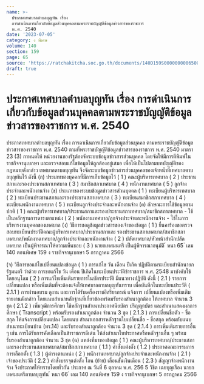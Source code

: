 ```yaml
---
name: >-
  ประกาศเทศบาลตำบลบุญทัน เรื่อง
  การดำเนินการเกี่ยวกับข้อมูลส่วนบุคคลตามพระราชบัญญัติข้อมูลข่าวสารของราชการ
  พ.ศ. 2540
date: '2023-07-05'
category: ง พิเศษ
volume: 140
section: 159
page: 65
source: 'https://ratchakitcha.soc.go.th/documents/140D159S0000000006500.pdf'
draft: true
---
```


# ประกาศเทศบาลตำบลบุญทัน เรื่อง การดำเนินการเกี่ยวกับข้อมูลส่วนบุคคลตามพระราชบัญญัติข้อมูลข่าวสารของราชการ พ.ศ. 2540

ประกาศเทศบาลตำบลบุญทัน เรื่อง การดาเนินการเกี่ยวกับข้อมูลส่วนบุคคล ตามพระราชบัญญัติข้อมูลข่าวสารของราชการ พ.ศ. 2540 ตามที่พระราชบัญญัติข้อมูลข่าวสารของราชการ พ.ศ. 2540 มาตรา 23 (3) กาหนดให้ หน่วยงานของรัฐต้องจัดระบบข้อมูลข่าวสารส่วนบุคคล โดยจัดให้มีการตีพิมพ์ในราชกิจจานุเบกษา และตรวจสอบแก้ไขข้อมูลให้ถูกต้องอยู่เสมอ เพื่อให้เป็นไปตามบทบัญญัติของกฎหมายดังกล่าว เทศบาลตาบลบุญทัน จึงจัดระบบข้อมูลข่าวสารส่วนบุคคลของเจ้าหน้ำที่เทศบาลตาบลบุญทันไว้ ดังนี้ (ก) ประเภทของบุคคลที่มีการเก็บข้อมูลไว้ ( 1 ) คณะผู้บริหารเทศบาล ( 2 ) ประธานสภาและรองประธานสภาเทศบาล ( 3 ) สมาชิกสภาเทศบาล ( 4 ) พนักงานเทศบาล ( 5 ) ลูกจ้างประจำและพนักงานจ้าง (ข) ประเภทของระบบข้อมูลข่าวสารส่วนบุคคล ( 1 ) ทะเบียนผู้บริหารเทศบาล ( 2 ) ทะเบียนประธานสภาและรองประธานสภาเทศบาล ( 3 ) ทะเบียนสมาชิกสภาเทศบาล ( 4 ) ทะเบียนพนักงานเทศบาล ( 5 ) ทะเบียนลูกจ้างประจำและพนักงานจ้าง (ค) ลักษณะการใช้ข้อมูลตามปกติ ( 1 ) คณะผู้บริหารเทศบาล/ประธานสภาและรองประธานสภาเทศบาล/สมาชิกสภาเทศบาล - ใช้เป็นหลักฐานการดารงตาแหน่ง ( 2 ) พนักงานเทศบาล/ลูกจ้างประจำและพนักงานจ้าง - ใช้ในการบริหารงานบุคคลของเทศบาล (ง) วิธีการขอดูข้อมูลข่าวสารของเจ้าของข้อมูล ( 1 ) ยื่นคาร้องขอตรวจสอบทะเบียนประวัติคณะผู้บริหารเทศบาล/ประธานสภาและ รองประธานสภาเทศบาล/สมาชิกสภาเทศบาล/พนักงานเทศบาล/ลูกจ้างประจำและพนักงานจ้าง ( 2 ) ปลัดเทศบาล/หัวหน้าสำนักปลัดเทศบาล เป็นผู้พิจารณาให้ความเห็นชอบ ( 3 ) นายกเทศมนตรี เป็นผู้พิจารณาอนุมัติ ้ หนา 65 ่ เลม 140 ตอนพิเศษ 159 ง ราชกิจจานุเบกษา 5 กรกฎาคม 2566

(จ) วิธีการขอแก้ไขเปลี่ยนแปลงข้อมูล ( 1 ) การแก้ไข วัน เดือน ปีเกิด ปฏิบัติตามระเบียบสำนักนายกรัฐมนตรี ว่าด้วย การขอแก้ไข วัน เดือน ปีเกิดในทะเบียนประวัติข้าราชการ พ.ศ. 2548 มาบังคับใช้โดยอนุโลม ( 2 ) การแก้ไขเพิ่มเติมรายการในบัตรประวัติ มีแนวทางปฏิบัติ ดังนี้ ( 2.1 ) รายการเปลี่ยนแปลง หรือเพิ่มเติมที่จะต้องแจ้งให้เทศบาลตาบลบุญทันทราบ เพื่อบันทึกในทะเบียนประวัติ ( 2.1.1 ) การผ่านอบรม ดูงาน และการได้รับเครื่องราชอิสริยาภรณ์ แจ้งการ เปลี่ยนแปลงหรือเพิ่มเติมรายงานดังกล่าว โดยแนบสำเนาหลักฐานที่เกี่ยวข้องพร้อมรับรองสำเนาถูกต้อง ให้เทศบาล จำนวน 3 ชุด ( 2.1.2 ) เพิ่มวุฒิการศึกษา ใช้หลักฐานสำเนาประกาศนียบัตร ปริญญาบัตร และสำเนาแสดงผลการศึกษา ( Transcript ) พร้อมรับรองสำเนาถูกต้อง จำนวน 3 ชุด ( 2.1.3 ) การเปลี่ยนชื่อตัว - ชื่อสกุล ให้แจ้งการเปลี่ยนแปลง โดยแนบ สำเนาเอกสารหลักฐานใบเปลี่ยนชื่อ - ชื่อสกุล พร้อมกับแนบสำเนาทะเบียนบ้าน (ทร.14) และรับรองสำเนาถูกต้อง จำนวน 3 ชุด ( 2.1.4 ) การเพิ่มเติมรายการอื่น ๆ เช่น การได้รับการคัดเลือกเป็นข้าราชการดีเด่น ให้ส่งสำเนาใบประกาศหรือหลักฐานอื่น ๆ พร้อมรับรองสำเนาถูกต้อง จำนวน 3 ชุด (ฉ) แหล่งที่มาของข้อมูล ( 1 ) คณะผู้บริหารเทศบาล/ประธานสภาและรองประธานสภาเทศบาล/สมาชิกสภาเทศบาล ( 1.1 ) คำสั่งแต่งตั้ง ( 1.2 ) ประกาศคณะกรรมการการเลือกตั้ง ( 1.3 ) ผู้ดำรงตาแหน่ง ( 2 ) พนักงานเทศบาล/ลูกจ้างประจำและพนักงานจ้าง ( 2.1 ) เจ้าของประวัติ ( 2.2 ) คำสั่งบรรจุแต่งตั้ง โอน (ย้าย) เลื่อนขั้นเงินเดือน ( 2.3 ) สัญญาจ้างพนักงานจ้าง จึงประกาศให้ทราบโดยทั่วกัน ประกาศ ณ วันที่ 6 ตุลาคม พ.ศ. 256 5 วิชิต เฉยบุญเรือง นายกเทศมนตรีตาบลบุญทัน ้ หนา 66 ่ เลม 140 ตอนพิเศษ 159 ง ราชกิจจานุเบกษา 5 กรกฎาคม 2566
